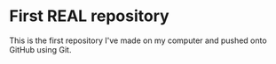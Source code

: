 # First REAL repository
This is the first repository I've made on my computer and pushed onto GitHub using Git.